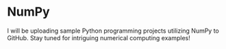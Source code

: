 # NumPy
 I will be uploading sample Python programming projects utilizing NumPy to GitHub. Stay tuned for intriguing numerical computing examples!
